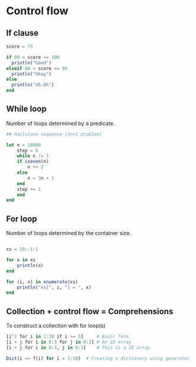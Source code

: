 # Control flow

## If clause

```julia
score = 75

if 80 < score <= 100
  println("Good")
elseif 60 < score <= 80
  println("Okay")
else
  println("Uh-Oh")
end
```

## While loop

Number of loops determined by a predicate.

```julia
## Hailstone sequence (3n+1 problem)

let n = 10000
    step = 0
    while n != 1
    if iseven(n)
        n += 2
    else
        n = 3n + 1
    end
    step += 1
    end
end
```

## For loop

Number of loops determined by the container size.

```julia

xs = 10:-1:1

for x in xs
    println(x)
end

for (i, x) in enumerate(xs)
    println("xs[", i, "] = ", x)
end
```

## Collection + control flow = Comprehensions

To construct a collection with for loop(s)

```julia
[i^2 for i in 1:10 if i >= 5]     # Basic form
[i + j for i in 0:3 for j in 0:3] # An 1D array
[i + j for i in 0:3, j in 0:3]    # This is a 2D array

Dict(i => f(i) for i = 1:10)  # Creating a dictionary using generator
```
